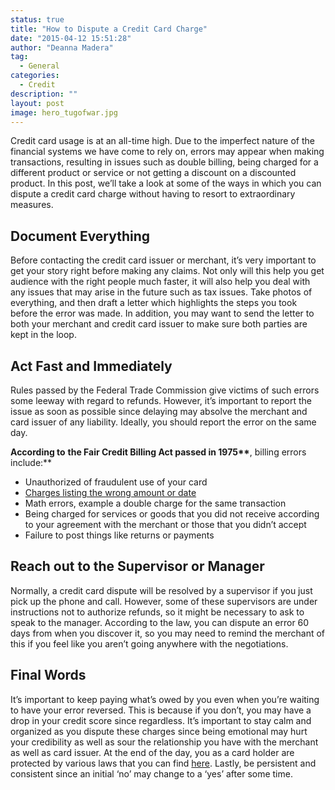 ```yaml
---
status: true
title: "How to Dispute a Credit Card Charge"
date: "2015-04-12 15:51:28"
author: "Deanna Madera"
tag:
  - General
categories:
  - Credit
description: ""
layout: post
image: hero_tugofwar.jpg
---
```


Credit card usage is at an all-time high. Due to the imperfect nature of the financial systems we have come to rely on, errors may appear when making transactions, resulting in issues such as double billing, being charged for a different product or service or not getting a discount on a discounted product. In this post, we’ll take a look at some of the ways in which you can dispute a credit card charge without having to resort to extraordinary measures.

## Document Everything

Before contacting the credit card issuer or merchant, it’s very important to get your story right before making any claims. Not only will this help you get audience with the right people much faster, it will also help you deal with any issues that may arise in the future such as tax issues. Take photos of everything, and then draft a letter which highlights the steps you took before the error was made. In addition, you may want to send the letter to both your merchant and credit card issuer to make sure both parties are kept in the loop.

## Act Fast and Immediately

Rules passed by the Federal Trade Commission give victims of such errors some leeway with regard to refunds. However, it’s important to report the issue as soon as possible since delaying may absolve the merchant and card issuer of any liability. Ideally, you should report the error on the same day.

**According to** **the Fair Credit Billing Act passed in 1975\*\***, billing errors include:\*\*

- Unauthorized of fraudulent use of your card
- [Charges listing the wrong amount or date](https://www.consumer.ftc.gov/articles/0219-disputing-credit-card-charges)
- Math errors, example a double charge for the same transaction
- Being charged for services or goods that you did not receive according to your agreement with the merchant or those that you didn’t accept
- Failure to post things like returns or payments

## Reach out to the Supervisor or Manager

Normally, a credit card dispute will be resolved by a supervisor if you just pick up the phone and call. However, some of these supervisors are under instructions not to authorize refunds, so it might be necessary to ask to speak to the manager. According to the law, you can dispute an error 60 days from when you discover it, so you may need to remind the merchant of this if you feel like you aren’t going anywhere with the negotiations.

## Final Words

It’s important to keep paying what’s owed by you even when you’re waiting to have your error reversed. This is because if you don’t, you may have a drop in your credit score since regardless. It’s important to stay calm and organized as you dispute these charges since being emotional may hurt your credibility as well as sour the relationship you have with the merchant as well as card issuer. At the end of the day, you as a card holder are protected by various laws that you can find [here](https://www.consumer.ftc.gov/topics/resolving-consumer-problems). Lastly, be persistent and consistent since an initial ‘no’ may change to a ‘yes’ after some time.

